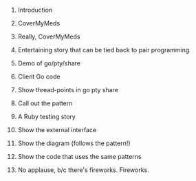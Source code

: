 1. Introduction
1. CoverMyMeds
1. Really, CoverMyMeds

1. Entertaining story that can be tied back to pair programming
1. Demo of go/pty/share
1. Client Go code
1. Show thread-points in go pty share
1. Call out the pattern

1. A Ruby testing story
1. Show the external interface
1. Show the diagram (follows the pattern!)
1. Show the code that uses the same patterns

1. No applause, b/c there's fireworks. Fireworks.
